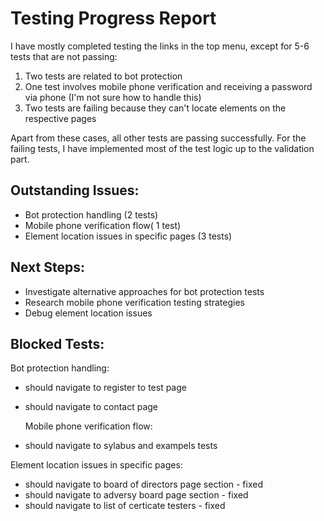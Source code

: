 # Testing Progress Report

I have mostly completed testing the links in the top menu, except for 5-6 tests that are not passing:

1. Two tests are related to bot protection
2. One test involves mobile phone verification and receiving a password via phone (I'm not sure how to handle this)
3. Two tests are failing because they can't locate elements on the respective pages

Apart from these cases, all other tests are passing successfully. For the failing tests, I have implemented most of the test logic up to the validation part.

## Outstanding Issues:

- Bot protection handling (2 tests)
- Mobile phone verification flow( 1 test)
- Element location issues in specific pages (3 tests)

## Next Steps:

- Investigate alternative approaches for bot protection tests
- Research mobile phone verification testing strategies
- Debug element location issues

## Blocked Tests:

Bot protection handling:

- should navigate to register to test page
- should navigate to contact page

  Mobile phone verification flow:

- should navigate to sylabus and exampels tests

Element location issues in specific pages:

- should navigate to board of directors page section - fixed
- should navigate to adversy board page section - fixed
- should navigate to list of certicate testers - fixed
